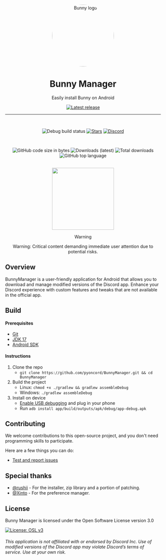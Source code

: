 <div align="center">

  <img src="images/bunny_logo.png" alt="Bunny logo" width="200px" style="border-radius: 50%" />
  
  # Bunny Manager

Easily install Bunny on Android

[![Latest release](https://img.shields.io/github/v/release/pyoncord/BunnyManager?color=3AB8BA&display_name=release&label=Latest&style=for-the-badge)](https://github.com/pyoncord/BunnyManager/releases/latest)

---

  <br>

![Debug build status](https://img.shields.io/github/actions/workflow/status/pyoncord/BunnyManager/build-debug.yml?label=Debug%20Build&logo=github&style=for-the-badge&branch=main)
[![Stars](https://img.shields.io/github/stars/pyoncord/BunnyManager?logo=github&style=for-the-badge)](https://github.com/pyoncord/BunnyManager/stargazers)
[![Discord](https://img.shields.io/discord/1196075698301968455?logo=discord&logoColor=white&style=for-the-badge)](https://discord.gg/XjYgWXHb9Q)

  <br>
  
  ![GitHub code size in bytes](https://img.shields.io/github/languages/code-size/pyoncord/BunnyManager?logo=github&logoColor=%23fff&style=for-the-badge)
  ![Downloads (latest)](https://img.shields.io/github/downloads/pyoncord/BunnyManager/latest/total?style=for-the-badge&logo=github&label=Downloads%20(Latest)&color=blue)
  ![Total downloads](https://img.shields.io/github/downloads/pyoncord/BunnyManager/total?style=for-the-badge&logo=github&label=Downloads%20(Total)&color=blue)
  ![GitHub top language](https://img.shields.io/github/languages/top/pyoncord/BunnyManager?style=for-the-badge)

  <br>

  <img src="images/screenshot_home.jpg" width="200px">

> [!WARNING]
> Warning: Critical content demanding immediate user attention due to potential risks.

</div>

## Overview

BunnyManager is a user-friendly application for Android that allows you to download and manage modified versions of the Discord app. Enhance your Discord experience with custom features and tweaks that are not available in the official app.

## Build

#### Prerequisites

- [Git](https://git-scm.com/downloads)
- [JDK 17](https://www.oracle.com/java/technologies/javase/jdk11-archive-downloads.html)
- [Android SDK](https://developer.android.com/studio)

#### Instructions

1. Clone the repo
   - `git clone https://github.com/pyoncord/BunnyManager.git && cd BunnyManager`
2. Build the project
   - Linux: `chmod +x ./gradlew && gradlew assembleDebug`
   - Windows: `./gradlew assembleDebug`
3. Install on device
   - [Enable USB debugging](https://developer.android.com/studio/debug/dev-options) and plug in your phone
   - Run `adb install app/build/outputs/apk/debug/app-debug.apk`

## Contributing

We welcome contributions to this open-source project, and you don't need programming skills to participate.

Here are a few things you can do:

- [Test and report issues](https://github.com/pyoncord/BunnyManager/issues/new/choose)
<!-- - [Translate the app into your language](https://crowdin.com/project/vendetta-manager) -->

## Special thanks

- [@rushii](https://github.com/rushiiMachine/) - For the installer, zip library and a portion of patching.
- [@Xinto](https://github.com/X1nto/) - For the preference manager.

## License

Bunny Manager is licensed under the Open Software License version 3.0

[![License: OSL v3](https://img.shields.io/badge/License-OSL%20v3-blue.svg?style=for-the-badge)](https://github.com/pyoncord/BunnyManager/blob/main/LICENSE)

###### This application is not affiliated with or endorsed by Discord Inc. Use of modified versions of the Discord app may violate Discord’s terms of service. Use at your own risk.
